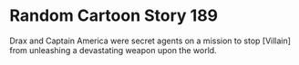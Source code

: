 # Random Cartoon Story 189

Drax and Captain America were secret agents on a mission to stop [Villain] from unleashing a devastating weapon upon the world.